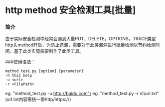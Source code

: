 # http method 安全检测工具[批量]
### 简介
由于实际安全检测中经常会遇到大量PUT，DELETE，OPTIONS，TRACE类型http头method开启，为防止遗漏，需要对于此类漏洞进行批量检测以节约检测时间。基于此类实际需要制作了此类工具。


###使用语法：
```
method_test.py [option] [parameter]
-h this help
-u <url>
-r <FilePath>
```
eg. ”method_test.py -u http://baidu.com"\
eg. "method_test.py -r d:\url.txt" (url.txt内容需统一带http/https://)
